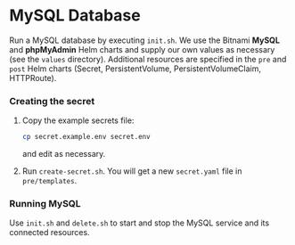 # MySQL Database

Run a MySQL database by executing `init.sh`.  We use the Bitnami **MySQL** and **phpMyAdmin** Helm charts and supply our own values as necessary (see the `values` directory).  Additional resources are specified in the `pre` and `post` Helm charts (Secret, PersistentVolume, PersistentVolumeClaim, HTTPRoute).

### Creating the secret
1. Copy the example secrets file:
   ```bash
   cp secret.example.env secret.env
   ```
   and edit as necessary.

2. Run `create-secret.sh`.  You will get a new `secret.yaml` file in `pre/templates`.

### Running MySQL

Use `init.sh` and `delete.sh` to start and stop the MySQL service and its connected resources.
